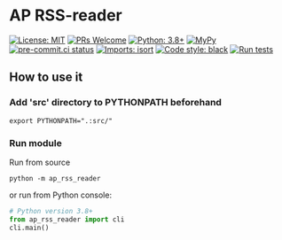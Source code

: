 # AP RSS-reader

[![License: MIT](https://img.shields.io/badge/License-MIT-yellow.svg)](https://opensource.org/licenses/MIT)
[![PRs Welcome](https://img.shields.io/badge/PRs-welcome-brightgreen.svg?style=flat-square)](http://makeapullrequest.com)
[![Python: 3.8+](https://img.shields.io/badge/Python-3.8+-blue.svg)](https://www.python.org/)
[![MyPy](https://img.shields.io/badge/MyPy-passing-success.svg)](https://mypy.readthedocs.io/en/stable/)
[![pre-commit.ci status](https://results.pre-commit.ci/badge/github/aplatkouski/ap-rss-reader/main.svg)](https://results.pre-commit.ci/latest/github/aplatkouski/ap-rss-reader/main)
[![Imports: isort](https://img.shields.io/badge/%20imports-isort-%231674b1?style=flat&labelColor=ef8336)](https://pycqa.github.io/isort/)
[![Code style: black](https://img.shields.io/badge/code%20style-black-000000.svg)](https://github.com/psf/black)
[![Run tests](https://github.com/aplatkouski/ap-rss-reader/workflows/Run%20tests/badge.svg)](https://github.com/aplatkouski/ap-rss-reader/actions?query=workflow%3A%22Run+tests%22+branch%3Amaster)

## How to use it

### Add 'src' directory to PYTHONPATH beforehand

```shell
export PYTHONPATH=".:src/"
```

### Run module

Run from source

```shell
python -m ap_rss_reader
```

or run from Python console:

```python
# Python version 3.8+
from ap_rss_reader import cli
cli.main()
```

